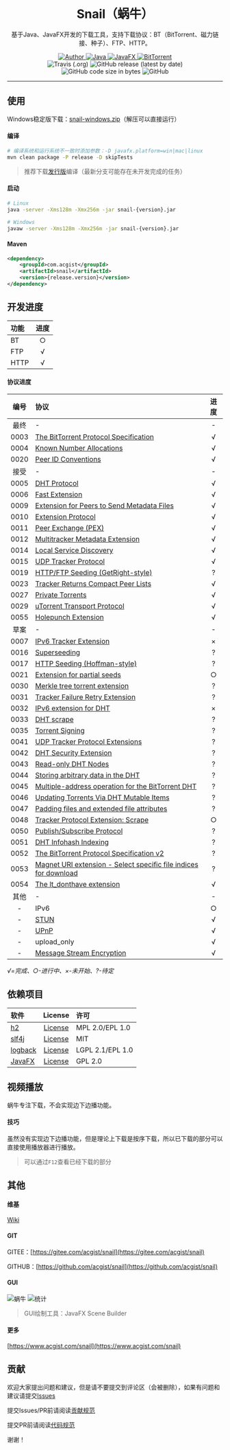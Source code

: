<h1 align="center">Snail（蜗牛）</h1>

<p align="center">
基于Java、JavaFX开发的下载工具，支持下载协议：BT（BitTorrent、磁力链接、种子）、FTP、HTTP。
</p>

<p align="center">
	<a target="_blank" href="https://www.acgist.com">
		<img alt="Author" src="https://img.shields.io/badge/Author-acgist-red.svg?style=flat-square" />
	</a>
	<a target="_blank" href="https://openjdk.java.net/">
		<img alt="Java" src="https://img.shields.io/badge/Java-11-yellow.svg?style=flat-square" />
	</a>
	<a target="_blank" href="https://openjfx.io/">
		<img alt="JavaFX" src="https://img.shields.io/badge/JavaFX-11-blueviolet.svg?style=flat-square" />
	</a>
	<a target="_blank" href="https://www.bittorrent.org/beps/bep_0000.html">
		<img alt="BitTorrent" src="https://img.shields.io/badge/BitTorrent-BEP-orange.svg?style=flat-square" />
	</a>
	<br />
	<img alt="Travis (.org)" src="https://img.shields.io/travis/acgist/snail?style=flat-square" />
	<img alt="GitHub release (latest by date)" src="https://img.shields.io/github/v/release/acgist/snail?style=flat-square" />
	<img alt="GitHub code size in bytes" src="https://img.shields.io/github/languages/code-size/acgist/snail?color=crimson&style=flat-square" />
	<img alt="GitHub" src="https://img.shields.io/github/license/acgist/snail?style=flat-square" />
</p>

----

## 使用

Windows稳定版下载：[snail-windows.zip](https://gitee.com/acgist/snail/attach_files)（解压可以直接运行）

#### 编译

```bash
# 编译系统和运行系统不一致时添加参数：-D javafx.platform=win|mac|linux
mvn clean package -P release -D skipTests
```

> 推荐下载[发行版](https://gitee.com/acgist/snail/releases)编译（最新分支可能存在未开发完成的任务）

#### 启动

```bash
# Linux
java -server -Xms128m -Xmx256m -jar snail-{version}.jar

# Windows
javaw -server -Xms128m -Xmx256m -jar snail-{version}.jar
```

#### Maven

```xml
<dependency>
	<groupId>com.acgist</groupId>
	<artifactId>snail</artifactId>
	<version>{release.version}</version>
</dependency>
```

## 开发进度

|功能|进度|
|:--|:--:|
|BT|○|
|FTP|√|
|HTTP|√|

#### 协议进度

|编号|协议|进度|
|:--:|:--|:--:|
|最终|-|-|
|0003|[The BitTorrent Protocol Specification](http://www.bittorrent.org/beps/bep_0003.html)|√|
|0004|[Known Number Allocations](http://www.bittorrent.org/beps/bep_0004.html)|√|
|0020|[Peer ID Conventions](http://www.bittorrent.org/beps/bep_0020.html)|√|
|接受|-|-|
|0005|[DHT Protocol](http://www.bittorrent.org/beps/bep_0005.html)|√|
|0006|[Fast Extension](http://www.bittorrent.org/beps/bep_0006.html)|√|
|0009|[Extension for Peers to Send Metadata Files](http://www.bittorrent.org/beps/bep_0009.html)|√|
|0010|[Extension Protocol](http://www.bittorrent.org/beps/bep_0010.html)|√|
|0011|[Peer Exchange (PEX)](http://www.bittorrent.org/beps/bep_0011.html)|√|
|0012|[Multitracker Metadata Extension](http://www.bittorrent.org/beps/bep_0012.html)|√|
|0014|[Local Service Discovery](http://www.bittorrent.org/beps/bep_0014.html)|√|
|0015|[UDP Tracker Protocol](http://www.bittorrent.org/beps/bep_0015.html)|√|
|0019|[HTTP/FTP Seeding (GetRight-style)](http://www.bittorrent.org/beps/bep_0019.html)|?|
|0023|[Tracker Returns Compact Peer Lists](http://www.bittorrent.org/beps/bep_0023.html)|√|
|0027|[Private Torrents](http://www.bittorrent.org/beps/bep_0027.html)|√|
|0029|[uTorrent Transport Protocol](http://www.bittorrent.org/beps/bep_0029.html)|√|
|0055|[Holepunch Extension](http://www.bittorrent.org/beps/bep_0055.html)|√|
|草案|-|-|
|0007|[IPv6 Tracker Extension](http://www.bittorrent.org/beps/bep_0007.html)|×|
|0016|[Superseeding](http://www.bittorrent.org/beps/bep_0016.html)|?|
|0017|[HTTP Seeding (Hoffman-style)](http://www.bittorrent.org/beps/bep_0017.html)|?|
|0021|[Extension for partial seeds](http://www.bittorrent.org/beps/bep_0021.html)|○|
|0030|[Merkle tree torrent extension](http://www.bittorrent.org/beps/bep_0030.html)|?|
|0031|[Tracker Failure Retry Extension](http://www.bittorrent.org/beps/bep_0031.html)|?|
|0032|[IPv6 extension for DHT](http://www.bittorrent.org/beps/bep_0032.html)|×|
|0033|[DHT scrape](http://www.bittorrent.org/beps/bep_0033.html)|?|
|0035|[Torrent Signing](http://www.bittorrent.org/beps/bep_0035.html)|?|
|0041|[UDP Tracker Protocol Extensions](http://www.bittorrent.org/beps/bep_0041.html)|?|
|0042|[DHT Security Extension](http://www.bittorrent.org/beps/bep_0042.html)|?|
|0043|[Read-only DHT Nodes](http://www.bittorrent.org/beps/bep_0043.html)|?|
|0044|[Storing arbitrary data in the DHT](http://www.bittorrent.org/beps/bep_0044.html)|?|
|0045|[Multiple-address operation for the BitTorrent DHT](http://www.bittorrent.org/beps/bep_0045.html)|?|
|0046|[Updating Torrents Via DHT Mutable Items](http://www.bittorrent.org/beps/bep_0046.html)|?|
|0047|[Padding files and extended file attributes](http://www.bittorrent.org/beps/bep_0047.html)|?|
|0048|[Tracker Protocol Extension: Scrape](http://www.bittorrent.org/beps/bep_0048.html)|○|
|0050|[Publish/Subscribe Protocol](http://www.bittorrent.org/beps/bep_0050.html)|?|
|0051|[DHT Infohash Indexing](http://www.bittorrent.org/beps/bep_0051.html)|?|
|0052|[The BitTorrent Protocol Specification v2](http://www.bittorrent.org/beps/bep_0052.html)|?|
|0053|[Magnet URI extension - Select specific file indices for download](http://www.bittorrent.org/beps/bep_0053.html)|?|
|0054|[The lt_donthave extension](http://www.bittorrent.org/beps/bep_0054.html)|√|
|其他|-|-|
|-|IPv6|○|
|-|[STUN](https://www.rfc-editor.org/rfc/rfc5389.txt)|√|
|-|[UPnP](http://upnp.org/specs/arch/UPnP-arch-DeviceArchitecture-v1.0.pdf)|√|
|-|upload_only|√|
|-|[Message Stream Encryption](https://wiki.vuze.com/w/Message_Stream_Encryption)|√|

*√=完成、○-进行中、×-未开始、?-待定*

## 依赖项目

|软件|License|许可|
|:--|:--:|:--|
|[h2](http://www.h2database.com)|[License](http://www.h2database.com/html/license.html)|MPL 2.0/EPL 1.0|
|[slf4j](https://www.slf4j.org)|[License](https://www.slf4j.org/license.html)|MIT|
|[logback](https://logback.qos.ch)|[License](https://logback.qos.ch/license.html)|LGPL 2.1/EPL 1.0|
|[JavaFX](https://wiki.openjdk.java.net/display/OpenJFX/Main)|[License](http://openjdk.java.net/legal/gplv2+ce.html)|GPL 2.0|

## 视频播放

蜗牛专注下载，不会实现边下边播功能。

#### 技巧

虽然没有实现边下边播功能，但是理论上下载是按序下载，所以已下载的部分可以直接使用播放器进行播放。

> 可以通过`F12`查看已经下载的部分

## 其他

#### 维基

[Wiki](https://gitee.com/acgist/snail/wikis)

#### GIT

GITEE：[https://gitee.com/acgist/snail](https://gitee.com/acgist/snail)

GITHUB：[https://github.com/acgist/snail](https://github.com/acgist/snail)

#### GUI

![蜗牛](https://static.acgist.com/demo/snail/snail.png "蜗牛")
![统计](https://static.acgist.com/demo/snail/statistics03.png "统计")

> GUI绘制工具：JavaFX Scene Builder

#### 更多

[https://www.acgist.com/snail](https://www.acgist.com/snail)

## 贡献

欢迎大家提出问题和建议，但是请不要提交到评论区（会被删除），如果有问题和建议请提交[Issues](https://gitee.com/acgist/snail/issues)

提交Issues/PR前请阅读[贡献规范](./CONTRIBUTING.md)

提交PR前请阅读[代码规范](./CODE_OF_CONDUCT.md)

谢谢！